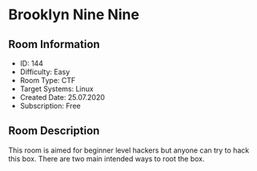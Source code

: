 ﻿# Brooklyn Nine Nine

## Room Information
- ID: 144
- Difficulty: Easy
- Room Type: CTF
- Target Systems: Linux
- Created Date: 25.07.2020
- Subscription: Free

## Room Description
This room is aimed for beginner level hackers but anyone can try to hack this box. There are two main intended ways to root the box.
